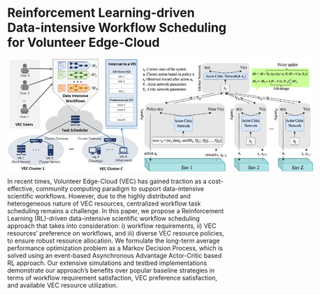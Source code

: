 # Reinforcement Learning-driven Data-intensive Workflow Scheduling for Volunteer Edge-Cloud


<div style="display: flex;">
    <img src="/Figures/system.png" width="300" />
    <img src="/Figures/model.jpg" width="400" />
</div>

In recent times, Volunteer Edge-Cloud (VEC) has gained traction as a cost-effective, community computing paradigm to support data-intensive scientific workflows. However, due to the highly distributed and heterogeneous nature of VEC resources, centralized workflow task scheduling remains a challenge. In this paper, we propose a Reinforcement Learning (RL)-driven data-intensive scientific workflow scheduling approach that takes into consideration: i) workflow requirements, ii) VEC resources’ preference on workflows, and iii) diverse VEC resource policies, to ensure robust resource allocation. We formulate the long-term average performance optimization problem as a Markov Decision Process, which is solved using an event-based Asynchronous Advantage Actor-Critic based RL approach. Our extensive simulations and testbed implementations demonstrate our approach’s benefits over popular baseline strategies in terms of workflow requirement satisfaction, VEC preference satisfaction, and available VEC resource utilization.

